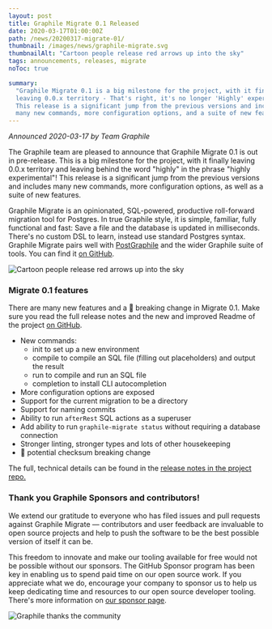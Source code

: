 ```yaml
---
layout: post
title: Graphile Migrate 0.1 Released
date: 2020-03-17T01:00:00Z
path: /news/20200317-migrate-01/
thumbnail: /images/news/graphile-migrate.svg
thumbnailAlt: "Cartoon people release red arrows up into the sky"
tags: announcements, releases, migrate
noToc: true

summary:
  "Graphile Migrate 0.1 is a big milestone for the project, with it finally
  leaving 0.0.x territory - That's right, it's no longer 'Highly' experimental!
  This release is a significant jump from the previous versions and includes
  many new commands, more configuration options, and a suite of new features."
---
```


_Announced 2020-03-17 by Team Graphile_

<p class='intro'>
The Graphile team are pleased to announce that Graphile Migrate 0.1 is out in pre-release. This is a big milestone for the project, with it finally leaving 0.0.x territory and leaving behind the word "highly" in the phrase "highly experimental"! This release is a significant jump from the previous versions and includes many new commands, more configuration options, as well as a suite of new features.
</p>

Graphile Migrate is an opinionated, SQL-powered, productive roll-forward
migration tool for Postgres. In true Graphile style, it is simple, familiar,
fully functional and fast: Save a file and the database is updated in
milliseconds. There's no custom DSL to learn, instead use standard Postgres
syntax. Graphile Migrate pairs well with [PostGraphile](/postgraphile/) and the
wider Graphile suite of tools. You can find it
[on GitHub](https://github.com/graphile/migrate/).

<div class="flex flex-wrap justify-around">
<img alt="Cartoon people release red arrows up into the sky" src="/images/news/graphile-migrate.svg" style="max-height: 300px" />
</div>

### Migrate 0.1 features

There are many new features and a 🚨 breaking change in Migrate 0.1. Make sure
you read the full release notes and the new and improved Readme of the project
[on GitHub](https://github.com/graphile/migrate/).

- New commands:
  - init to set up a new environment
  - compile to compile an SQL file (filling out placeholders) and output the
    result
  - run to compile and run an SQL file
  - completion to install CLI autocompletion
- More configuration options are exposed
- Support for the current migration to be a directory
- Support for naming commits
- Ability to run `afterRest` SQL actions as a superuser
- Add ability to run `graphile-migrate status` without requiring a database
  connection
- Stronger linting, stronger types and lots of other housekeeping
- 🚨 potential checksum breaking change

The full, technical details can be found in the
[release notes in the project repo.](https://github.com/graphile/migrate/releases/tag/v0.1.0)

### Thank you Graphile Sponsors and contributors!

We extend our gratitude to everyone who has filed issues and pull requests
against Graphile Migrate ⁠— contributors and user feedback are invaluable to
open source projects and help to push the software to be the best possible
version of itself it can be.

This freedom to innovate and make our tooling available for free would not be
possible without our sponsors. The GitHub Sponsor program has been key in
enabling us to spend paid time on our open source work. If you appreciate what
we do, encourage your company to sponsor us to help us keep dedicating time and
resources to our open source developer tooling. There's more information on
[our sponsor page](https://graphile.org/sponsor).

<div class="flex flex-wrap justify-around">
<img alt="Graphile thanks the community" src="/images/thanks.png" />
</div>

